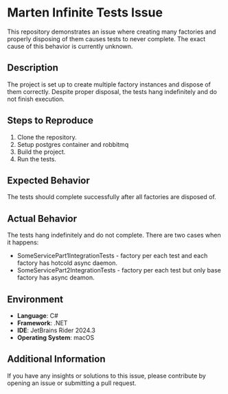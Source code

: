# Marten Infinite Tests Issue

This repository demonstrates an issue where creating many factories and properly disposing of them causes tests to never complete. The exact cause of this behavior is currently unknown.

## Description

The project is set up to create multiple factory instances and dispose of them correctly. Despite proper disposal, the tests hang indefinitely and do not finish execution.

## Steps to Reproduce

1. Clone the repository.
2. Setup postgres container and robbitmq
3. Build the project.
4. Run the tests.

## Expected Behavior

The tests should complete successfully after all factories are disposed of.

## Actual Behavior

The tests hang indefinitely and do not complete. 
There are two cases when it happens:
- SomeServicePart1IntegrationTests - factory per each test and each factory has hotcold async daemon.
- SomeServicePart2IntegrationTests - factory per each test but only base factory has async deamon.

## Environment

- **Language**: C#
- **Framework**: .NET
- **IDE**: JetBrains Rider 2024.3
- **Operating System**: macOS

## Additional Information

If you have any insights or solutions to this issue, please contribute by opening an issue or submitting a pull request.